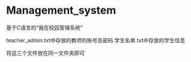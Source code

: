 # Management_system
基于C语言的“我在校园管理系统”

teacher_admin.txt中存放的教师的账号及密码
学生名单.txt中存放的学生信息

将这三个文件放在同一文件夹即可

